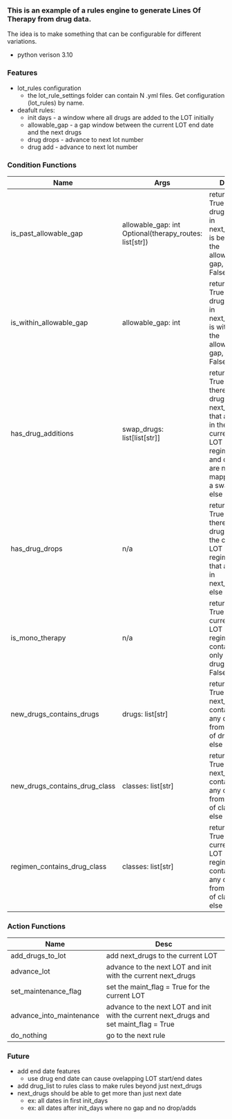 
### This is an example of a rules engine to generate Lines Of Therapy from drug data. 
The idea is to make something that can be configurable for different variations. 
- python verison 3.10


### Features
- lot_rules configuration
    - the lot_rule_settings folder can contain N .yml files.  Get configuration (lot_rules) by name.
- deafult rules:
    - init days - a window where all drugs are added to the LOT initially
    - allowable_gap - a gap window between the current LOT end date and the next drugs
    - drug drops - advance to next lot number
    - drug add - advance to next lot number

### Condition Functions
|Name|Args|Desc|
| ----------- | ----------- | ----------- |
| is_past_allowable_gap | allowable_gap: int <br>Optional(therapy_routes: list[str]) | returns True if min drug date in next_drugs is beyond the allowable gap, else False |
| is_within_allowable_gap | allowable_gap: int | returns True if min drug date in next_drugs is within the allowable gap, else False |
| has_drug_additions | swap_drugs: list[list[str]] | returns True if there are drugs in next_drugs that are not in the current LOT regimen and drugs are not mapped in a swap list, else False |
| has_drug_drops | n/a | returns True if there are drugs in the current LOT regimen that are not in next_drugs, else False |
| is_mono_therapy | n/a | returns True if the current LOT regimen contains only one drug, else False |
| new_drugs_contains_drugs | drugs: list[str] | returns True if next_drugs contains any drug from a list of drugs, else False |
| new_drugs_contains_drug_class | classes: list[str] | returns True if next_drugs contains any class from a list of classes, else False |
| regimen_contains_drug_class | classes: list[str] | returns True if current LOT regimen contains any class from a list of classes, else False |


### Action Functions
|Name|Desc|
| ----------- | ----------- |
| add_drugs_to_lot | add next_drugs to the current LOT |
| advance_lot | advance to the next LOT and init with the current next_drugs |
| set_maintenance_flag | set the maint_flag = True for the current LOT |
| advance_into_maintenance | advance to the next LOT and init with the current next_drugs and set maint_flag = True |
| do_nothing | go to the next rule |

### Future
- add end date features
    - use drug end date can cause ovelapping LOT start/end dates
- add drug_list to rules class to make rules beyond just next_drugs
- next_drugs should be able to get more than just next date 
    - ex: all dates in first init_days
    - ex: all dates after init_days where no gap and no drop/adds